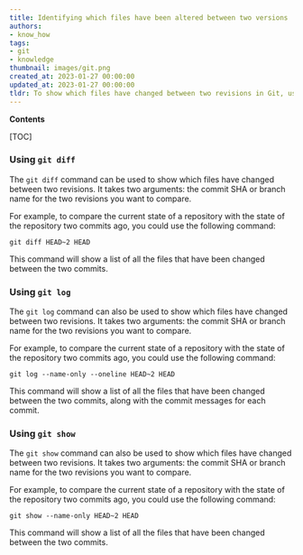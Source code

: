 ```yaml
---
title: Identifying which files have been altered between two versions
authors:
- know_how
tags:
- git
- knowledge
thumbnail: images/git.png
created_at: 2023-01-27 00:00:00
updated_at: 2023-01-27 00:00:00
tldr: To show which files have changed between two revisions in Git, use the `git diff` command.
---
```


**Contents**

[TOC]

### Using `git diff`

The `git diff` command can be used to show which files have changed between two revisions. It takes two arguments: the commit SHA or branch name for the two revisions you want to compare.

For example, to compare the current state of a repository with the state of the repository two commits ago, you could use the following command:

`git diff HEAD~2 HEAD`

This command will show a list of all the files that have been changed between the two commits.

### Using `git log`

The `git log` command can also be used to show which files have changed between two revisions. It takes two arguments: the commit SHA or branch name for the two revisions you want to compare.

For example, to compare the current state of a repository with the state of the repository two commits ago, you could use the following command:

`git log --name-only --oneline HEAD~2 HEAD`

This command will show a list of all the files that have been changed between the two commits, along with the commit messages for each commit.

### Using `git show`

The `git show` command can also be used to show which files have changed between two revisions. It takes two arguments: the commit SHA or branch name for the two revisions you want to compare.

For example, to compare the current state of a repository with the state of the repository two commits ago, you could use the following command:

`git show --name-only HEAD~2 HEAD`

This command will show a list of all the files that have been changed between the two commits.
